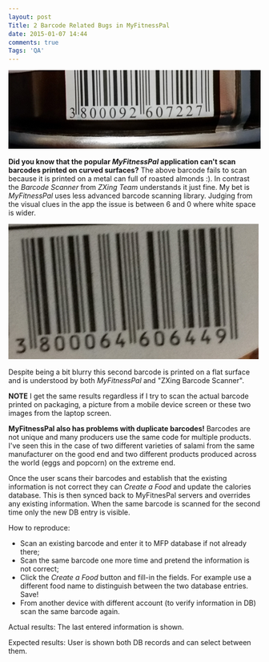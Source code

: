 ```yaml
---
layout: post
Title: 2 Barcode Related Bugs in MyFitnessPal
date: 2015-01-07 14:44
comments: true
Tags: 'QA'
---
```


![Barcode that fails to scan](/images/barcode/fail.jpg "Barcode that fails to scan")

**Did you know that the popular *MyFitnessPal* application can't scan barcodes
printed on curved surfaces?** The above barcode fails to scan because it is
printed on a metal can full of roasted almonds :). In contrast the
*Barcode Scanner* from *ZXing Team* understands it just fine. My bet is
*MyFitnessPal* uses less advanced barcode scanning library. Judging from
the visual clues in the app the issue is between 6 and 0 where white space is wider.

![Barcode that scans fine](/images/barcode/pass.jpg "Barcode that scans fine")

Despite being a bit blurry this second barcode is printed on a flat surface and
is understood by both *MyFitnessPal* and "ZXing Barcode Scanner".

**NOTE** I get the same results regardless if I try to scan the actual barcode
printed on packaging, a picture from a mobile device screen or these two images
from the laptop screen.


**MyFitnessPal also has problems with duplicate barcodes!** Barcodes are not unique
and many producers use the same code for multiple products. I've seen this in the
case of two different varieties of salami from the same manufacturer on the good end
and two different products produced across the world (eggs and popcorn) on the
extreme end.

Once the user scans their barcodes and establish that the existing information is
not correct they can *Create a Food* and update the calories database. This is then
synced back to MyFitnesPal servers and overrides any existing information. When the same
barcode is scanned for the second time only the new DB entry is visible.

How to reproduce:

* Scan an existing barcode and enter it to MFP database if not already there;
* Scan the same barcode one more time and pretend the information is not correct;
* Click the *Create a Food* button and fill-in the fields. For example use a
different food name to distinguish between the two database entries. Save!
* From another device with different account (to verify information in DB)
scan the same barcode again. 

Actual results:
The last entered information is shown.


Expected results:
User is shown both DB records and can select between them.





